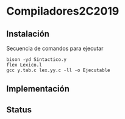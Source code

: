 # Compiladores2C2019

## Instalación

Secuencia de comandos para ejecutar

```shell
bison -yd Sintactico.y
flex Lexico.l
gcc y.tab.c lex.yy.c -ll -o Ejecutable
```

## Implementación

## Status

